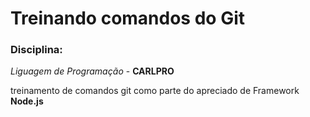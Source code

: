 # Treinando comandos do Git

### Disciplina:

_Liguagem de Programação_ - **CARLPRO**

treinamento de comandos git como parte
do apreciado de Framework **Node.js**
